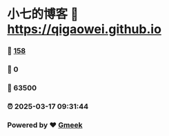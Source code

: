 # 小七的博客 :link: https://qigaowei.github.io 
### :page_facing_up: [158](https://qigaowei.github.io/tag.html) 
### :speech_balloon: 0 
### :hibiscus: 63500 
### :alarm_clock: 2025-03-17 09:31:44 
### Powered by :heart: [Gmeek](https://github.com/Meekdai/Gmeek)
